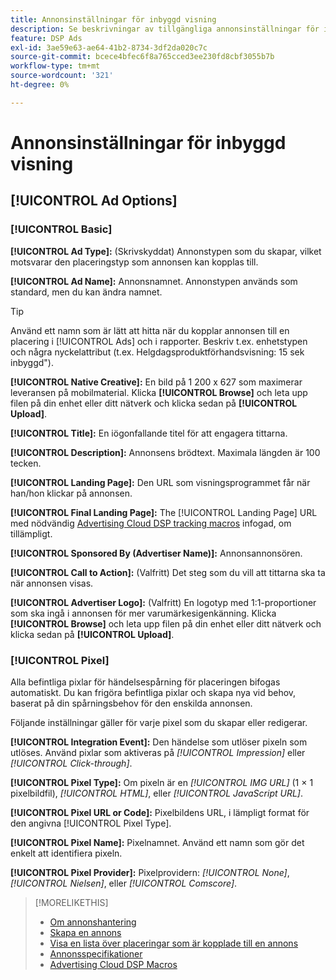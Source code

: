 ```yaml
---
title: Annonsinställningar för inbyggd visning
description: Se beskrivningar av tillgängliga annonsinställningar för inbyggda displayannonser.
feature: DSP Ads
exl-id: 3ae59e63-ae64-41b2-8734-3df2da020c7c
source-git-commit: bcece4bfec6f8a765cced3ee230fd8cbf3055b7b
workflow-type: tm+mt
source-wordcount: '321'
ht-degree: 0%

---
```


# Annonsinställningar för inbyggd visning

## [!UICONTROL Ad Options]

### [!UICONTROL Basic]

**[!UICONTROL Ad Type]:** (Skrivskyddat) Annonstypen som du skapar, vilket motsvarar den placeringstyp som annonsen kan kopplas till.

**[!UICONTROL Ad Name]:** Annonsnamnet. Annonstypen används som standard, men du kan ändra namnet.

>[!TIP]
>
> Använd ett namn som är lätt att hitta när du kopplar annonsen till en placering i [!UICONTROL Ads] och i rapporter. Beskriv t.ex. enhetstypen och några nyckelattribut (t.ex. Helgdagsproduktförhandsvisning: 15 sek inbyggd&quot;).

**[!UICONTROL Native Creative]:** En bild på 1 200 x 627 som maximerar leveransen på mobilmaterial. Klicka **[!UICONTROL Browse]** och leta upp filen på din enhet eller ditt nätverk och klicka sedan på **[!UICONTROL Upload]**.

**[!UICONTROL Title]:** En iögonfallande titel för att engagera tittarna.

**[!UICONTROL Description]:** Annonsens brödtext. Maximala längden är 100 tecken.

**[!UICONTROL Landing Page]:** Den URL som visningsprogrammet får när han/hon klickar på annonsen.

**[!UICONTROL Final Landing Page]:** The [!UICONTROL Landing Page] URL med nödvändig [Advertising Cloud DSP tracking macros](/help/dsp/campaign-management/macros.md) infogad, om tillämpligt.

**[!UICONTROL Sponsored By (Advertiser Name)]:** Annonsannonsören.

**[!UICONTROL Call to Action]:** (Valfritt) Det steg som du vill att tittarna ska ta när annonsen visas.

**[!UICONTROL Advertiser Logo]:** (Valfritt) En logotyp med 1:1-proportioner som ska ingå i annonsen för mer varumärkesigenkänning. Klicka **[!UICONTROL Browse]** och leta upp filen på din enhet eller ditt nätverk och klicka sedan på **[!UICONTROL Upload]**.

### [!UICONTROL Pixel]

Alla befintliga pixlar för händelsespårning för placeringen bifogas automatiskt. Du kan frigöra befintliga pixlar och skapa nya vid behov, baserat på din spårningsbehov för den enskilda annonsen.

Följande inställningar gäller för varje pixel som du skapar eller redigerar.

**[!UICONTROL Integration Event]:** Den händelse som utlöser pixeln som utlöses. Använd pixlar som aktiveras på *[!UICONTROL Impression]* eller *[!UICONTROL Click-through]*.

**[!UICONTROL Pixel Type]:** Om pixeln är en *[!UICONTROL IMG URL]* (1 × 1 pixelbildfil), *[!UICONTROL HTML]*, eller *[!UICONTROL JavaScript URL]*.

**[!UICONTROL Pixel URL or Code]:** Pixelbildens URL, i lämpligt format för den angivna [!UICONTROL Pixel Type].

**[!UICONTROL Pixel Name]:** Pixelnamnet. Använd ett namn som gör det enkelt att identifiera pixeln.

**[!UICONTROL Pixel Provider]:** Pixelprovidern: *[!UICONTROL None]*, *[!UICONTROL Nielsen]*, eller *[!UICONTROL Comscore]*.

>[!MORELIKETHIS]
>
>* [Om annonshantering](ad-about.md)
>* [Skapa en annons](ad-create.md)
>* [Visa en lista över placeringar som är kopplade till en annons](/help/dsp/campaign-management/ads/ad-list-placements.md)
>* [Annonsspecifikationer](ad-specs.md)
>* [Advertising Cloud DSP Macros](/help/dsp/campaign-management/macros.md)

